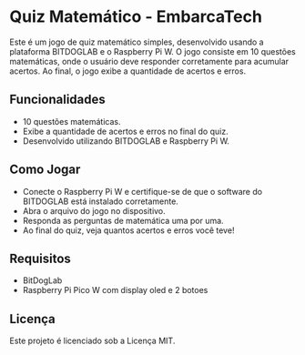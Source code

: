 # Quiz Matemático - EmbarcaTech
Este é um jogo de quiz matemático simples, desenvolvido usando a plataforma BITDOGLAB e o Raspberry Pi W. 
O jogo consiste em 10 questões matemáticas, onde o usuário deve responder corretamente para acumular acertos. 
Ao final, o jogo exibe a quantidade de acertos e erros.

## Funcionalidades
- 10 questões matemáticas.
- Exibe a quantidade de acertos e erros no final do quiz.
- Desenvolvido utilizando BITDOGLAB e Raspberry Pi W.

## Como Jogar
- Conecte o Raspberry Pi W e certifique-se de que o software do BITDOGLAB está instalado corretamente.
- Abra o arquivo do jogo no dispositivo.
- Responda as perguntas de matemática uma por uma.
- Ao final do quiz, veja quantos acertos e erros você teve!
 ## Requisitos
- BitDogLab
- Raspberry Pi Pico W com display oled e 2 botoes 

## Licença
Este projeto é licenciado sob a Licença MIT.
